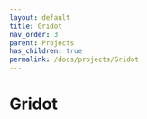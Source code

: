 ```yaml
---
layout: default
title: Gridot
nav_order: 3
parent: Projects
has_children: true
permalink: /docs/projects/Gridot
---
```


# Gridot
